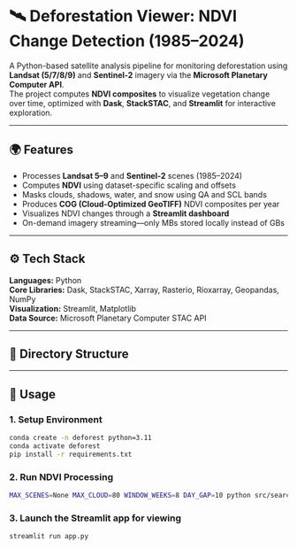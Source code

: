 # 🛰️ Deforestation Viewer: NDVI Change Detection (1985–2024)

A Python-based satellite analysis pipeline for monitoring deforestation using **Landsat (5/7/8/9)** and **Sentinel-2** imagery via the **Microsoft Planetary Computer API**.  
The project computes **NDVI composites** to visualize vegetation change over time, optimized with **Dask**, **StackSTAC**, and **Streamlit** for interactive exploration.

---

## 🌍 Features
- Processes **Landsat 5–9** and **Sentinel-2** scenes (1985–2024)
- Computes **NDVI** using dataset-specific scaling and offsets
- Masks clouds, shadows, water, and snow using QA and SCL bands
- Produces **COG (Cloud-Optimized GeoTIFF)** NDVI composites per year
- Visualizes NDVI changes through a **Streamlit dashboard**  
- On-demand imagery streaming—only MBs stored locally instead of GBs

---

## ⚙️ Tech Stack
**Languages:** Python  
**Core Libraries:** Dask, StackSTAC, Xarray, Rasterio, Rioxarray, Geopandas, NumPy  
**Visualization:** Streamlit, Matplotlib  
**Data Source:** Microsoft Planetary Computer STAC API

---

## 🧭 Directory Structure

---

## 🚀 Usage

### 1. Setup Environment
```bash
conda create -n deforest python=3.11
conda activate deforest
pip install -r requirements.txt
```
### 2. Run NDVI Processing
```bash
MAX_SCENES=None MAX_CLOUD=80 WINDOW_WEEKS=8 DAY_GAP=10 python src/search_download.py
```

### 3. Launch the Streamlit app for viewing
```bash
streamlit run app.py
```


